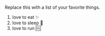 Replace this with a list of your favorite things.
1. love to eat :sparkles:
2. love to sleep :tada:
3. love to run :cool:
